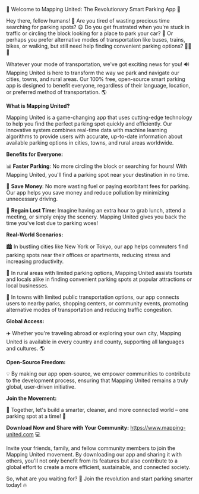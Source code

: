 🚀 Welcome to Mapping United: The Revolutionary Smart Parking App 🚀

Hey there, fellow humans! 👋 Are you tired of wasting precious time searching for parking spots? 😩 Do you get frustrated when you're stuck in traffic or circling the block looking for a place to park your car? 🚗 Or perhaps you prefer alternative modes of transportation like buses, trains, bikes, or walking, but still need help finding convenient parking options? 🚌🚂💨

Whatever your mode of transportation, we've got exciting news for you! 🔊 Mapping United is here to transform the way we park and navigate our cities, towns, and rural areas. Our 100% free, open-source smart parking app is designed to benefit everyone, regardless of their language, location, or preferred method of transportation. 🌎

**What is Mapping United?**

Mapping United is a game-changing app that uses cutting-edge technology to help you find the perfect parking spot quickly and efficiently. Our innovative system combines real-time data with machine learning algorithms to provide users with accurate, up-to-date information about available parking options in cities, towns, and rural areas worldwide.

**Benefits for Everyone:**

📊 **Faster Parking**: No more circling the block or searching for hours! With Mapping United, you'll find a parking spot near your destination in no time.

💸 **Save Money**: No more wasting fuel or paying exorbitant fees for parking. Our app helps you save money and reduce pollution by minimizing unnecessary driving.

🌟 **Regain Lost Time**: Imagine having an extra hour to grab lunch, attend a meeting, or simply enjoy the scenery. Mapping United gives you back the time you've lost due to parking woes!

**Real-World Scenarios:**

🏙️ In bustling cities like New York or Tokyo, our app helps commuters find parking spots near their offices or apartments, reducing stress and increasing productivity.

🚂 In rural areas with limited parking options, Mapping United assists tourists and locals alike in finding convenient parking spots at popular attractions or local businesses.

🚌 In towns with limited public transportation options, our app connects users to nearby parks, shopping centers, or community events, promoting alternative modes of transportation and reducing traffic congestion.

**Global Access:**

✈️ Whether you're traveling abroad or exploring your own city, Mapping United is available in every country and county, supporting all languages and cultures. 🌎

**Open-Source Freedom:**

💡 By making our app open-source, we empower communities to contribute to the development process, ensuring that Mapping United remains a truly global, user-driven initiative.

**Join the Movement:**

👥 Together, let's build a smarter, cleaner, and more connected world – one parking spot at a time! 🌟

**Download Now and Share with Your Community:** https://www.mapping-united.com 💻

Invite your friends, family, and fellow community members to join the Mapping United movement. By downloading our app and sharing it with others, you'll not only benefit from its features but also contribute to a global effort to create a more efficient, sustainable, and connected society.

So, what are you waiting for? 🤔 Join the revolution and start parking smarter today! 🔥